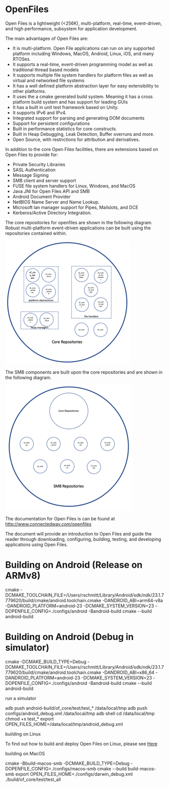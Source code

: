 # OpenFiles

Open Files is a lightweight (<256K), multi-platform, real-time, 
event-driven, and high performance, subsystem for application development.

The main advantages of Open Files are:

- It is multi-platform.  Open File applications can run on any supported
platform including Windows, MacOS, Android, Linux, iOS, and many RTOSes.
- It supports a real-time, event-driven programming model as well as
traditional thread based models
- It supports multiple file system handlers for platform files as well
as virtual and networked file systems
- It has a well defined platform abstraction layer for easy extensibility
to other platforms.
- It uses the a cmake generated build system.  Meaning it has a cross 
platform build system and has support for leading GUIs
- It has a built in unit test framework based on Unity.
- It supports IPv6 and IPv4.
- Integrated support for parsing and generating DOM documents
- Support for persistent configurations
- Built in performance statistics for core constructs.
- Built in Heap Debugging, Leak Detection, Buffer overruns and more.
- Open Source, with restrictions for attribution and derivatives.

In addition to the core Open Files facilities, there are extensions
based on Open Files to provide for:

- Private Security Libraries
- SASL Authentication
- Message Signing
- SMB client and server support
- FUSE file system handlers for Linux, Windows, and MacOS
- Java JNI for Open Files API and SMB
- Android Document Provider
- NetBIOS Name Server and Name Lookup.
- Microsoft lan manager support for Pipes, Mailslots, and DCE
- Kerberos/Active Directory Integration.

The core repositories for openfiles are shown in the following diagram.  Robust multi-platform event-driven
applications can be built using the repositories contained within.

![Core Repositories](./documentation/of_core.png)

The SMB components are built upon the core repositories and are shown in the following diagram.  

![SMB Repositories](./documentation/of_smb.png)

The documentation for Open Files is can be found at
http://www.connectedway.com/openfiles

The document will provide an introduction to Open Files and guide the reader
through downloading, configuring, building, testing, and developing applications
using Open Files.

# Building on Android (Release on ARMv8)

cmake -DCMAKE_TOOLCHAIN_FILE=/Users/rschmitt/Library/Android/sdk/ndk/23.1.7779620/build/cmake/android.toolchain.cmake -DANDROID_ABI=arm64-v8a -DANDROID_PLATFORM=android-23 -DCMAKE_SYSTEM_VERSION=23 -DOPENFILE_CONFIG=./configs/android -Bandroid-build
cmake --build android-build

# Building on Android (Debug in simulator)

cmake -DCMAKE_BUILD_TYPE=Debug -DCMAKE_TOOLCHAIN_FILE=/Users/rschmitt/Library/Android/sdk/ndk/23.1.7779620/build/cmake/android.toolchain.cmake -DANDROID_ABI=x86_64 -DANDROID_PLATFORM=android-23 -DCMAKE_SYSTEM_VERSION=23 -DOPENFILE_CONFIG=./configs/android -Bandroid-build
cmake --build android-build

run a simulator

adb push android-build/of_core/test/test_* /data/local/tmp
adb push configs/android_debug.xml /data/local/tmp
adb shell
cd /data/local/tmp
chmod +x test_*
export OPEN_FILES_HOME=/data/local/tmp/android_debug.xml

building on Linux

To find out how to build and deploy Open Files on Linux, please see
[Here](https://github.com/connectedway/openfiles/blob/main/LINUX.md)

building on MacOS

cmake -Bbuild-macos-smb -DCMAKE_BUILD_TYPE=Debug -DOPENFILE_CONFIG=./configs/macos-smb
cmake --build build-macos-smb
export OPEN_FILES_HOME=./configs/darwin_debug.xml 
./build/of_core/test/test_all

